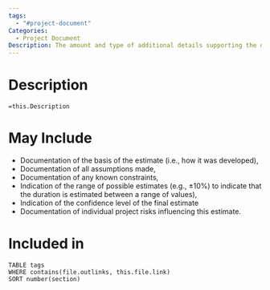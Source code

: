 ```yaml
---
tags:
  - "#project-document"
Categories:
  - Project Document
Description: The amount and type of additional details supporting the duration estimate vary by application area. Regardless of the level of detail, the supporting documentation should provide a clear and complete understanding of how the duration estimate was derived.
---
```

# Description
`=this.Description`
# May Include
- Documentation of the basis of the estimate (i.e., how it was developed),
- Documentation of all assumptions made,
- Documentation of any known constraints,
- Indication of the range of possible estimates (e.g., ±10%) to indicate that the duration is estimated between a range of values),
- Indication of the confidence level of the final estimate
- Documentation of individual project risks influencing this estimate.
# Included in
```dataview
TABLE tags
WHERE contains(file.outlinks, this.file.link)
SORT number(section)
```
